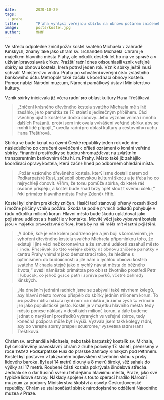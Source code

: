 ```yaml
---
date:         2020-10-29
tags:         
 - praha
title:        "Praha vyhlásí veřejnou sbírku na obnovu požárem zničeného kostela. Památku město opraví"
image: 	      posts/kostel.jpg
author:       MHMP
---
```


Ve středu odpoledne zničil požár kostel svatého Michaela v zahradě Kinských, známý také jako chrám sv. archanděla Michaela. Chrám je majetkem hlavního města Prahy, ale několik desítek let ho má ve správě a v užívání pravoslavná církev. Pražští radní dnes odsouhlasili vznik veřejné sbírky na obnovu kostela, která potrvá jeden rok. Vznik sbírky ještě musí schválit Ministerstvo vnitra. Praha po schválení uveřejní číslo zvláštního bankovního účtu. Metropole také začala s koordinací obnovy kostela. Pomoc nabízí Národní muzeum, Národní památkový ústav i Ministerstvo kultury.

Vznik sbírky iniciovala již včera radní pro oblast kultury Hana Třeštíková. 

> „Zničení krásného dřevěného kostela svatého Michaela mě silně zasáhlo, je to památka ze 17. století s jedinečným příběhem. Chci všechny ujistit: kostel se dočká obnovy. Jeho význam vnímá i mnoho dalších Pražanů, proto jsem iniciovala vyhlášení veřejné sbírky, aby se mohli lidé připojit,“ uvedla radní pro oblast kultury a cestovního ruchu Hana Třeštíková.

Sbírka se bude konat na území České republiky jeden rok ode dne následujícího po doručení osvědčení o přijetí oznámení o konání veřejné sbírky. Finanční prostředky se budou shromažďovat na zvláštním transparentním bankovním účtu hl. m. Prahy. Město také již zahájilo koordinaci opravy kostela, která začne hned po odborném ohledání místa.

> „Požár vzácného dřevěného kostela, který jsme dostali darem od Podkarpatské Rusi, způsobil obrovskou kulturní škodu a je třeba ho co nejrychleji obnovit. Věřím, že tomu pomůže sbírka, do které rád osobně přispěju, a kostel bude snad brzy opět sloužit svému účelu,“ řekl primátor hlavního města Prahy Zdeněk Hřib.

Kostel byl ohněm prakticky zničen. Hasiči teď stanovují přesný rozsah škod i možné příčiny vzniku požáru. Škoda se podle prvních odhadů pohybuje v řádu několika milionů korun. Hlavní město bude škodu uplatňovat jako pojistnou událost a s hasiči je v kontaktu. Movité věci jako vybavení kostela jsou v majetku pravoslavné církve, která by na ně měla mít vlastní pojištění.

> „V době, kde je vše kolem podřízeno jen a jen boji s koronavirem, je vyhoření dřevěného kostela svatého Michaela připomínkou toho, že existují i jiné věci než koronavirus a že smutné události zasahují město i jinde. Příspěvek do této veřejné sbírky na obnovu zničené památky v centru Prahy vnímám jako demonstraci toho, že hledíme s optimismem do budoucnosti a jde nám o rychlou obnovu kostela svatého Michaela stejně jako o rychlý návrat města do běžného života,“ uvedl náměstek primátora pro oblast životního prostředí Petr Hlubuček, do jehož gesce patří i správa parků, včetně zahrady Kinských.

> „Na dnešním jednání radních jsme se zabývali také návrhem kolegů, aby hlavní město rovnou přispělo do sbírky jedním milionem korun. To ale podle mého názoru nyní není na místě a já sama bych to vnímala jen jako populistické gesto. Kostel je v majetku hlavního města, tedy město ponese náklady v desítkách milionů korun, a dále budeme jednat o navýšení prostředků vybraných ve veřejné sbírce, tedy konečná podpora může být i vyšší. Vyzvala jsem také kolegy radní, aby do veřejné sbírky přispěli soukromě," vysvětlila radní Hana Třeštíková.

Chrám sv. archanděla Michaela, nebo také karpatský kostelík sv. Michala, byl celodřevěný pravoslavný chrám z druhé poloviny 17. století, přenesený v roce 1929 z Podkarpatské Rusi do pražské zahrady Kinských pod Petřínem. Kostel byl postaven v takzvaném bojkovském stavebním slohu s prvky lidového baroka. Byl asi 14 metrů dlouhý a 8 metrů široký, věž sahala do výšky asi 17 metrů. Roubené části kostela pokrývala šindelová střecha. Jednalo se o dar Rusínů svému tehdejšímu hlavnímu městu, Praze, jako své typické lidové stavby. Náklady spojené s touto operací hradilo Národní muzeum za podpory Ministerstva školství a osvěty Československé republiky. Chrám se stal součástí sbírek národopisného oddělení Národního muzea v Praze.
